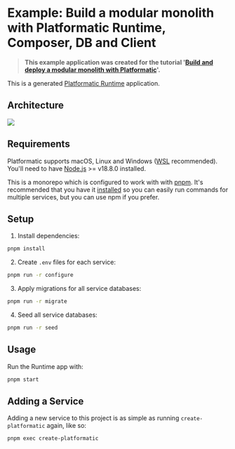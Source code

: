 # Example: Build a modular monolith with Platformatic Runtime, Composer, DB and Client

> **This example application was created for the tutorial '[Build and deploy a modular monolith with Platformatic](https://blog.platformatic.dev/build-and-deploy-a-modular-monolith-with-platformatic)'.**

This is a generated [Platformatic Runtime](https://oss.platformatic.dev/docs/reference/runtime/introduction) application.

## Architecture

<a href="https://cdn.hashnode.com/res/hashnode/image/upload/v1688954748161/869120f8-6a35-49f3-865d-4b0ada2b1618.png?auto=format&format=webp"><img src="https://cdn.hashnode.com/res/hashnode/image/upload/v1688954748161/869120f8-6a35-49f3-865d-4b0ada2b1618.png?auto=format&format=webp"></a>

## Requirements

Platformatic supports macOS, Linux and Windows ([WSL](https://docs.microsoft.com/windows/wsl/) recommended).
You'll need to have [Node.js](https://nodejs.org/) >= v18.8.0 installed.

This is a monorepo which is configured to work with with [pnpm](https://pnpm.io/). It's recommended that you have it [installed](https://pnpm.io/installation) so you can easily run commands for multiple services, but you can use npm if you prefer.

## Setup

1. Install dependencies:

```bash
pnpm install
```

2. Create `.env` files for each service:

```bash
pnpm run -r configure
```

3. Apply migrations for all service databases:

```bash
pnpm run -r migrate
```

4. Seed all service databases:

```bash
pnpm run -r seed
```

## Usage

Run the Runtime app with:

```bash
pnpm start
```

## Adding a Service

Adding a new service to this project is as simple as running `create-platformatic` again, like so:

```bash
pnpm exec create-platformatic
```

